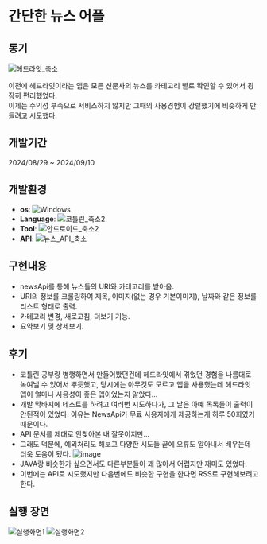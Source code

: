 # 간단한 뉴스 어플

## 동기
![헤드라잇_축소](https://github.com/user-attachments/assets/96f66a1c-7f5b-4b83-a47d-4d148ae82142)
<p>이전에 헤드라잇이라는 앱은 모든 신문사의 뉴스를 카테고리 별로 확인할 수 있어서 굉장히 편리했었다.<br>
이제는 수익성 부족으로 서비스하지 않지만 그때의 사용경험이 강렬했기에 비슷하게 만들려고 시도했다.</p>

## 개발기간
2024/08/29 ~ 2024/09/10

## 개발환경
- **os**: ![Windows](https://img.shields.io/badge/Windows%2011-0078D6?style=for-the-badge&logo=windows&logoColor=white)
- **Language**: ![코틀린_축소2](https://github.com/user-attachments/assets/b4724c9c-eccb-4d13-a3d6-d19513476f2d)
- **Tool**: ![안드로이드_축소2](https://github.com/user-attachments/assets/e12ebcc3-0187-43e3-a792-02d0d4ffc7ca)
- **API**: ![뉴스_API_축소](https://github.com/user-attachments/assets/189dd78d-d04d-4843-aafc-0aa1fed89c24)

## 구현내용
- newsApi를 통해 뉴스들의 URI와 카테고리를 받아옴.
- URI의 정보를 크롤링하여 제목, 이미지(없는 경우 기본이미지), 날짜와 같은 정보를 리스트 형태로 출력.
- 카테고리 변경, 새로고침, 더보기 기능.
- 요약보기 및 상세보기.

## 후기
- 코틀린 공부랑 병행하면서 만들어봤던건데 헤드라잇에서 겪었던 경험을 나름대로 녹여낼 수 있어서 뿌듯했고, 당시에는 아무것도 모르고 앱을 사용했는데 헤드라잇 앱이 얼마나 사용성이 좋은 앱이었는지 알았다...
- 개발 막바지에 테스트를 하려고 여러번 시도하다가, 그 날은 아예 목록들이 출력이 안된적이 있었다. 이유는 NewsApi가 무료 사용자에게 제공하는게 하루 50회였기 때문이다.
- API 문서를 제대로 안찾아본 내 잘못이지만...
- 그래도 덕분에, 예외처리도 해보고 다양한 시도들 끝에 오류도 알아내서 배우는데 더욱 도움이 됐다.
![image](https://github.com/user-attachments/assets/d140cef8-3c3b-4a03-8117-2611140906dd)
- JAVA랑 비슷한가 싶으면서도 다른부분들이 꽤 많아서 어렵지만 재미도 있었다.
- 이번에는 API로 시도했지만 다음번에도 비슷한 구현을 한다면 RSS로 구현해보려고 한다.

## 실행 장면
![실행화면1](https://github.com/user-attachments/assets/d31ecb68-3770-4eba-b76b-09acace7ad82)
![실행화면2](https://github.com/user-attachments/assets/f33ac2f6-cdde-4833-b44c-f386b2b7eafa)
